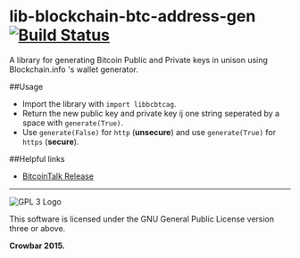 lib-blockchain-btc-address-gen [![Build Status](https://travis-ci.org/deavmi/lib-blockchain-btc-address-gen.svg?branch=master)](https://travis-ci.org/deavmi/lib-blockchain-btc-address-gen)
==============================



A library for generating Bitcoin Public and Private keys in unison using Blockchain.info 's wallet generator.

##Usage

* Import the library with `import libbcbtcag`.
* Return the new public key and private key ij one string seperated by a space with `generate(True)`.
* Use `generate(False)` for `http` (**unsecure**) and use `generate(True)` for `https` (**secure**).

##Helpful links

* [BitcoinTalk Release](https://bitcointalk.org/index.php?topic=869172.0)

<hr>

![GPL 3 Logo](http://www.gnu.org/graphics/gplv3-127x51.png)

This software is licensed under the GNU General Public License version three or above.

**Crowbar 2015.**
